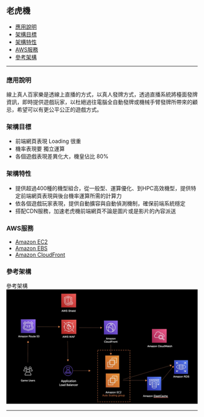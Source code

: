 <h2 id="Game1">老虎機</h2>

*   [應用說明](#Game11)
*   [架構目標](#Game12)
*   [架構特性](#Game13)
*   [AWS服務](#Game14)
*   [參考架構](#Game15)
* * *



<h3 id="Game11">應用說明</h3>

線上真人百家樂是透線上直播的方式，以真人發牌方式，透過直播系統將檯面發牌資訊，即時提供遊戲玩家，以杜絕過往電腦全自動發牌或機械手臂發牌所帶來的顧忌，希望可以有更公平公正的遊戲方式。

<h3 id="Game12">架構目標</h3>

-  前端網頁表現 Loading 很重
-  機率表現要 獨立運算
-  各個遊戲表現差異化大，機皇佔比 80%

<h3 id="Game13">架構特性</h3>

- 提供超過400種的機型組合，從一般型、運算優化、到HPC高效機型，提供特定前端網頁表現與後台機率運算所需的計算力
- 依各個遊戲玩家表現，提供自動擴容與自動偵測機制，確保前端系統穩定
- 搭配CDN服務，加速老虎機前端網頁不論是圖片或是影片的內容派送

<h3 id="Game14">AWS服務</h3>

- [Amazon EC2](https://aws.amazon.com/tw/ec2/instance-types/)
- [Amazon EBS](https://aws.amazon.com/tw/ebs/volume-types/)
- [Amazon CloudFront](https://aws.amazon.com/tw/cloudfront/)


<h3 id="Game15">參考架構</h3>

參考架構
![Alt text](Game9.jpg)


* * *

